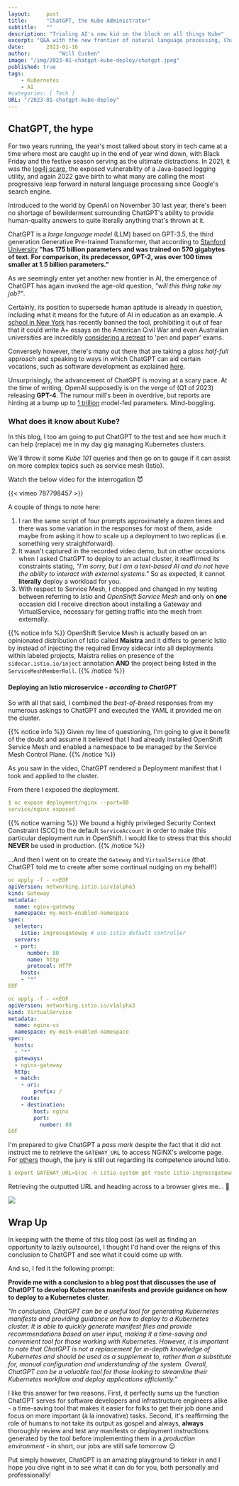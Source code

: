 ```yaml
---
layout:     post
title:      "ChatGPT, the Kube Administrator"
subtitle:   ""
description: "Trialing AI's new kid on the block on all things Kube"
excerpt: "Q&A with the new frontier of natural language processing, ChatGPT, letting it divulge its Kubernetes knowhow"
date:       2023-01-16
author:         "Will Cushen"
image: "/img/2023-01-chatgpt-kube-deploy/chatgpt.jpeg"
published: true
tags:
    - Kubernetes
    - AI
#categories: [ Tech ]
URL: "/2023-01-chatgpt-kube-deploy"
---
```


## ChatGPT, the hype

For two years running, the year's most talked about story in tech came at a time where most are caught up in the end of year wind down, with Black Friday and the festive season serving as the ultimate distractions. In 2021, it was the [log4j scare](https://www.infosecurity-magazine.com/news-features/log4j-vulnerability-12-months-on/), the exposed vulnerability of a Java-based logging utility, and again 2022 gave birth to what many are calling the most progressive leap forward in natural language processing since Google's search engine. 

Introduced to the world by OpenAI on November 30 last year, there's been no shortage of bewilderment surrounding ChatGPT's ability to provide human-quality answers to quite literally anything that's thrown at it. 

ChatGPT is a _large language model_ (LLM) based on GPT-3.5, the third generation Generative Pre-trained Transformer, that according to [Stanford University](https://hai.stanford.edu/news/how-large-language-models-will-transform-science-society-and-ai) **"has 175 billion parameters and was trained on 570 gigabytes of text. For comparison, its predecessor, GPT-2, was over 100 times smaller at 1.5 billion parameters."**

As we seemingly enter yet another new frontier in AI, the emergence of ChatGPT has again invoked the age-old question, _"will this thing take my job?"_.

Certainly, its position to supersede human aptitude is already in question, including what it means for the future of AI in education as an example. A [school in New York](https://www.abc.net.au/news/2023-01-08/artificial-intelligence-chatgpt-chatbot-explained/101835670) has recently banned the tool, prohibiting it out of fear that it could write A+ essays on the American Civil War and even Australian universities are incredibly [considering a retreat](https://www.theguardian.com/australia-news/2023/jan/10/universities-to-return-to-pen-and-paper-exams-after-students-caught-using-ai-to-write-essays) to 'pen and paper' exams.

Conversely however, there's many out there that are taking a _glass half-full_ approach and speaking to ways in which ChatGPT can aid certain vocations, such as software development as explained [here](https://medium.com/geekculture/7-ways-chatgpt-can-help-you-to-become-a-better-developer-2c490d7a387d).

Unsurprisingly, the advancement of ChatGPT is moving at a scary pace. At the time of writing, OpenAI supposedly is on the verge of (Q1 of 2023) releasing **GPT-4**. The rumour mill's been in overdrive, but reports are hinting at a bump up to [1 trillion](https://thechainsaw.com/business/chatgpt-4-vs-chatgpt-3-latest-development/) model-fed parameters. Mind-boggling. 

### What does it know about Kube?

In this blog, I too am going to put ChatGPT to the test and see how much it can help (replace) me in my day gig managing Kubernetes clusters. 

We'll throw it some _Kube 101_ queries and then go on to gauge if it can assist on more complex topics such as service mesh (Istio).

Watch the below video for the interrogation :smiling_imp:

{{< vimeo 787798457 >}}

A couple of things to note here: 

1. I ran the same script of four prompts approximately a dozen times and there was some variation in the responses for most of them, aside maybe from asking it how to scale up a deployment to two replicas (i.e. something very straightforward). 
2. It wasn't captured in the recorded video demo, but on other occasions when I asked ChatGPT to deploy to an actual cluster, it reaffirmed its constraints stating, _"I'm sorry, but I am a text-based AI and do not have the ability to interact with external systems."_ So as expected, it cannot **literally** deploy a workload for you. 
3. With respect to Service Mesh, I chopped and changed in my testing between referring to _Istio_ and _OpenShift Service Mesh_ and only on **one** occasion did I receive direction about installing a Gateway and VirtualService, necessary for getting traffic into the mesh from externally.

{{% notice info %}}
OpenShift Service Mesh is actually based on an opinionated distribution of Istio called **Maistra** and it differs to generic Istio by instead of injecting the required Envoy sidecar into all deployments within labeled projects, Maistra relies on presence of the `sidecar.istio.io/inject` annotation **AND** the project being listed in the `ServiceMeshMemberRoll`.
{{% /notice %}}


#### Deploying an Istio microservice - _according to ChatGPT_

So with all that said, I combined the _best-of-breed_ responses from my numerous askings to ChatGPT and executed the YAML it provided me on the cluster.

{{% notice info %}}
Given my line of questioning, I'm going to give it benefit of the doubt and assume it believed that I had already installed OpenShift Service Mesh and enabled a namespace to be managed by the Service Mesh Control Plane. 
{{% /notice %}}

As you saw in the video, ChatGPT rendered a Deployment manifest that I took and applied to the cluster. 

From there I exposed the deployment. 

```yaml
$ oc expose deployment/nginx --port=80
service/nginx exposed
```

{{% notice warning %}}
We bound a highly privileged Security Context Constraint (SCC) to the default `ServiceAccount` in order to make this particular deployment run in OpenShift. I would like to stress that this should **NEVER** be used in production.
{{% /notice %}}


...And then I went on to create the `Gateway` and `VirtualService` (that ChatGPT told me to create after some continual nudging on my behalf!)

```yaml
oc apply -f - <<EOF
apiVersion: networking.istio.io/v1alpha3
kind: Gateway
metadata:
  name: nginx-gateway
  namespace: my-mesh-enabled-namespace
spec:
  selector:
    istio: ingressgateway # use istio default controller
  servers:
  - port:
      number: 80
      name: http
      protocol: HTTP
    hosts:
    - "*"
EOF
```


```yaml
oc apply -f - <<EOF
apiVersion: networking.istio.io/v1alpha3
kind: VirtualService
metadata:
  name: nginx-vs
  namespace: my-mesh-enabled-namespace
spec:
  hosts:
  - "*"
  gateways:
  - nginx-gateway
  http:
  - match:
    - uri:
        prefix: /
    route:
    - destination:
        host: nginx
        port:
          number: 80
EOF
```

I'm prepared to give ChatGPT a _pass mark_ despite the fact that it did not instruct me to retrieve the `GATEWAY_URL` to access NGINX's welcome page. For [others](https://www.linkedin.com/posts/ioannis-kalyvas-86467034_coding-istio-kubernetes-activity-7019327867058606080-3l4m?utm_source=share&utm_medium=member_desktop) though, the jury is still out regarding its competence around Istio. 

```yaml
$ export GATEWAY_URL=$(oc -n istio-system get route istio-ingressgateway -o jsonpath='{.spec.host}')
```

Retrieving the outputted URL and heading across to a browser gives me... :tada:

![](/img/2023-01-chatgpt-kube-deploy/nginx-welcome.png)

## Wrap Up

In keeping with the theme of this blog post (as well as finding an opportunity to lazily outsource), I thought I'd hand over the reigns of this conclusion to ChatGPT and see what it could come up with. 

And so, I fed it the following prompt:

**Provide me with a conclusion to a blog post that discusses the use of ChatGPT to develop Kubernetes manifests and provide guidance on how to deploy to a Kubernetes cluster.**

_"In conclusion, ChatGPT can be a useful tool for generating Kubernetes manifests and providing guidance on how to deploy to a Kubernetes cluster. It is able to quickly generate manifest files and provide recommendations based on user input, making it a time-saving and convenient tool for those working with Kubernetes. However, it is important to note that ChatGPT is not a replacement for in-depth knowledge of Kubernetes and should be used as a supplement to, rather than a substitute for, manual configuration and understanding of the system. Overall, ChatGPT can be a valuable tool for those looking to streamline their Kubernetes workflow and deploy applications efficiently."_

I like this answer for two reasons. First, it perfectly sums up the function ChatGPT serves for software developers and infrastructure engineers alike - a 
time-saving tool that makes it easier for folks to get their job done and focus on more important (à la innovative) tasks. Second, it's reaffirming the role of humans to not take its output as gospel and always, **always** thoroughly review and test any manifests or deployment instructions generated by the tool before implementing them in a _production environment_ - in short, our jobs are still safe tomorrow :relieved:

Put simply however, ChatGPT is an amazing playground to tinker in and I hope you dive right in to see what it can do for you, both personally and professionally!